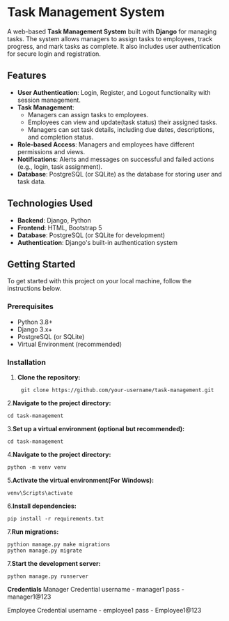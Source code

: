 # Task Management System

A web-based **Task Management System** built with **Django** for managing tasks. The system allows managers to assign tasks to employees, track progress, and mark tasks as complete. It also includes user authentication for secure login and registration.

## Features

- **User Authentication**: Login, Register, and Logout functionality with session management.
- **Task Management**: 
  - Managers can assign tasks to employees.
  - Employees can view and update(task status) their assigned tasks.
  - Managers can set task details, including due dates, descriptions, and completion status.
- **Role-based Access**: Managers and employees have different permissions and views.
- **Notifications**: Alerts and messages on successful and failed actions (e.g., login, task assignment).
- **Database**: PostgreSQL (or SQLite) as the database for storing user and task data.

## Technologies Used

- **Backend**: Django, Python
- **Frontend**: HTML, Bootstrap 5
- **Database**: PostgreSQL (or SQLite for development)
- **Authentication**: Django's built-in authentication system

## Getting Started

To get started with this project on your local machine, follow the instructions below.

### Prerequisites

- Python 3.8+ 
- Django 3.x+
- PostgreSQL (or SQLite)
- Virtual Environment (recommended)

### Installation

1. **Clone the repository:**
   ```
    git clone https://github.com/your-username/task-management.git

2.**Navigate to the project directory:** 

    cd task-management
    
3.**Set up a virtual environment (optional but recommended):** 

    cd task-management
    
4.**Navigate to the project directory:** 

    python -m venv venv
    
5.**Activate the virtual environment(For Windows):** 

    venv\Scripts\activate

6.**Install dependencies:** 

    pip install -r requirements.txt

7.**Run migrations:** 

    pythion manage.py make migrations
    python manage.py migrate

7.**Start the development server:** 

    python manage.py runserver


**Credentials**
Manager Credential
username - manager1
pass - manager1@123

Employee Credential
username - employee1
pass - Employee1@123


